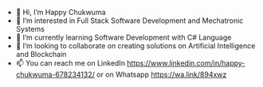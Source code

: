 - 👋 Hi, I’m Happy Chukwuma
- 👀 I’m interested in Full Stack Software Development and Mechatronic Systems
- 🌱 I’m currently learning Software Development with C# Language
- 💞️ I’m looking to collaborate on creating solutions on Artificial Intelligence and Blockchain
- 📫 You can reach me on LinkedIn https://www.linkedin.com/in/happy-chukwuma-678234132/ or on Whatsapp https://wa.link/894xwz

<!---
happychuks/happychuks is a ✨ special ✨ repository because its `README.md` (this file) appears on your GitHub profile.
You can click the Preview link to take a look at your changes.
--->
